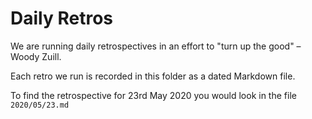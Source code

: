 # Daily Retros

We are running daily retrospectives in an effort to "turn up the good" – Woody Zuill.

Each retro we run is recorded in this folder as a dated Markdown file.

To find the retrospective for 23rd May 2020 you would look in the file `2020/05/23.md`

